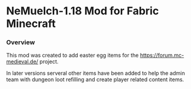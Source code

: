 # NeMuelch-1.18 Mod for Fabric Minecraft
### Overview
This mod was created to add easter egg items for the https://forum.mc-medieval.de/ project.

In later versions serveral other items have been added to help the admin team with dungeon loot refilling and create player related content items.
